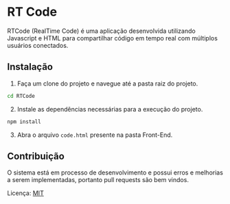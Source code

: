# RT Code

RTCode (RealTime Code) é uma aplicação desenvolvida utilizando Javascript e HTML para compartilhar código em tempo real com múltiplos usuários conectados.

## Instalação

1. Faça um clone do projeto e navegue até a pasta raiz do projeto.

```bash
cd RTCode
```

2. Instale as dependências necessárias para a execução do projeto.

```bash
npm install
```

3. Abra o arquivo ```code.html``` presente na pasta Front-End.

## Contribuição
O sistema está em processo de desenvolvimento e possui erros e melhorias a serem implementadas, portanto pull requests são bem vindos.

Licença: 
[MIT](https://choosealicense.com/licenses/mit/)
